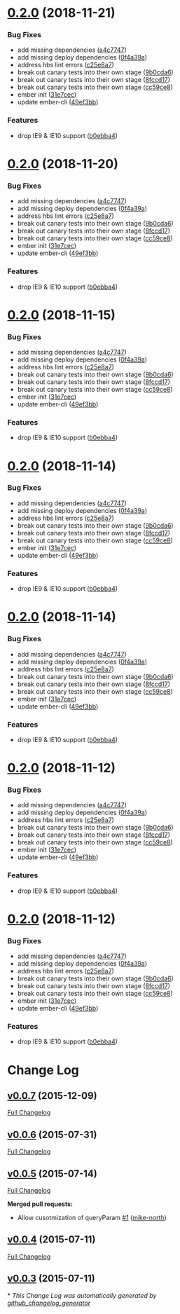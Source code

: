 # [0.2.0](https://github.com/mike-north/ember-anchor/compare/v0.1.8...v0.2.0) (2018-11-21)


### Bug Fixes

* add missing dependencies ([a4c7747](https://github.com/mike-north/ember-anchor/commit/a4c7747))
* add missing deploy dependencies ([0f4a39a](https://github.com/mike-north/ember-anchor/commit/0f4a39a))
* address hbs lint errors ([c25e8a7](https://github.com/mike-north/ember-anchor/commit/c25e8a7))
* break out canary tests into their own stage ([9b0cda6](https://github.com/mike-north/ember-anchor/commit/9b0cda6))
* break out canary tests into their own stage ([8fccd17](https://github.com/mike-north/ember-anchor/commit/8fccd17))
* break out canary tests into their own stage ([cc59ce8](https://github.com/mike-north/ember-anchor/commit/cc59ce8))
* ember init ([31e7cec](https://github.com/mike-north/ember-anchor/commit/31e7cec))
* update ember-cli ([49ef3bb](https://github.com/mike-north/ember-anchor/commit/49ef3bb))


### Features

* drop IE9 & IE10 support ([b0ebba4](https://github.com/mike-north/ember-anchor/commit/b0ebba4))

# [0.2.0](https://github.com/mike-north/ember-anchor/compare/v0.1.8...v0.2.0) (2018-11-20)


### Bug Fixes

* add missing dependencies ([a4c7747](https://github.com/mike-north/ember-anchor/commit/a4c7747))
* add missing deploy dependencies ([0f4a39a](https://github.com/mike-north/ember-anchor/commit/0f4a39a))
* address hbs lint errors ([c25e8a7](https://github.com/mike-north/ember-anchor/commit/c25e8a7))
* break out canary tests into their own stage ([9b0cda6](https://github.com/mike-north/ember-anchor/commit/9b0cda6))
* break out canary tests into their own stage ([8fccd17](https://github.com/mike-north/ember-anchor/commit/8fccd17))
* break out canary tests into their own stage ([cc59ce8](https://github.com/mike-north/ember-anchor/commit/cc59ce8))
* ember init ([31e7cec](https://github.com/mike-north/ember-anchor/commit/31e7cec))
* update ember-cli ([49ef3bb](https://github.com/mike-north/ember-anchor/commit/49ef3bb))


### Features

* drop IE9 & IE10 support ([b0ebba4](https://github.com/mike-north/ember-anchor/commit/b0ebba4))

# [0.2.0](https://github.com/mike-north/ember-anchor/compare/v0.1.8...v0.2.0) (2018-11-15)


### Bug Fixes

* add missing dependencies ([a4c7747](https://github.com/mike-north/ember-anchor/commit/a4c7747))
* add missing deploy dependencies ([0f4a39a](https://github.com/mike-north/ember-anchor/commit/0f4a39a))
* address hbs lint errors ([c25e8a7](https://github.com/mike-north/ember-anchor/commit/c25e8a7))
* break out canary tests into their own stage ([9b0cda6](https://github.com/mike-north/ember-anchor/commit/9b0cda6))
* break out canary tests into their own stage ([8fccd17](https://github.com/mike-north/ember-anchor/commit/8fccd17))
* break out canary tests into their own stage ([cc59ce8](https://github.com/mike-north/ember-anchor/commit/cc59ce8))
* ember init ([31e7cec](https://github.com/mike-north/ember-anchor/commit/31e7cec))
* update ember-cli ([49ef3bb](https://github.com/mike-north/ember-anchor/commit/49ef3bb))


### Features

* drop IE9 & IE10 support ([b0ebba4](https://github.com/mike-north/ember-anchor/commit/b0ebba4))

# [0.2.0](https://github.com/mike-north/ember-anchor/compare/v0.1.8...v0.2.0) (2018-11-14)


### Bug Fixes

* add missing dependencies ([a4c7747](https://github.com/mike-north/ember-anchor/commit/a4c7747))
* add missing deploy dependencies ([0f4a39a](https://github.com/mike-north/ember-anchor/commit/0f4a39a))
* address hbs lint errors ([c25e8a7](https://github.com/mike-north/ember-anchor/commit/c25e8a7))
* break out canary tests into their own stage ([9b0cda6](https://github.com/mike-north/ember-anchor/commit/9b0cda6))
* break out canary tests into their own stage ([8fccd17](https://github.com/mike-north/ember-anchor/commit/8fccd17))
* break out canary tests into their own stage ([cc59ce8](https://github.com/mike-north/ember-anchor/commit/cc59ce8))
* ember init ([31e7cec](https://github.com/mike-north/ember-anchor/commit/31e7cec))
* update ember-cli ([49ef3bb](https://github.com/mike-north/ember-anchor/commit/49ef3bb))


### Features

* drop IE9 & IE10 support ([b0ebba4](https://github.com/mike-north/ember-anchor/commit/b0ebba4))

# [0.2.0](https://github.com/mike-north/ember-anchor/compare/v0.1.8...v0.2.0) (2018-11-14)


### Bug Fixes

* add missing dependencies ([a4c7747](https://github.com/mike-north/ember-anchor/commit/a4c7747))
* add missing deploy dependencies ([0f4a39a](https://github.com/mike-north/ember-anchor/commit/0f4a39a))
* address hbs lint errors ([c25e8a7](https://github.com/mike-north/ember-anchor/commit/c25e8a7))
* break out canary tests into their own stage ([9b0cda6](https://github.com/mike-north/ember-anchor/commit/9b0cda6))
* break out canary tests into their own stage ([8fccd17](https://github.com/mike-north/ember-anchor/commit/8fccd17))
* break out canary tests into their own stage ([cc59ce8](https://github.com/mike-north/ember-anchor/commit/cc59ce8))
* ember init ([31e7cec](https://github.com/mike-north/ember-anchor/commit/31e7cec))
* update ember-cli ([49ef3bb](https://github.com/mike-north/ember-anchor/commit/49ef3bb))


### Features

* drop IE9 & IE10 support ([b0ebba4](https://github.com/mike-north/ember-anchor/commit/b0ebba4))

# [0.2.0](https://github.com/mike-north/ember-anchor/compare/v0.1.8...v0.2.0) (2018-11-12)


### Bug Fixes

* add missing dependencies ([a4c7747](https://github.com/mike-north/ember-anchor/commit/a4c7747))
* add missing deploy dependencies ([0f4a39a](https://github.com/mike-north/ember-anchor/commit/0f4a39a))
* address hbs lint errors ([c25e8a7](https://github.com/mike-north/ember-anchor/commit/c25e8a7))
* break out canary tests into their own stage ([9b0cda6](https://github.com/mike-north/ember-anchor/commit/9b0cda6))
* break out canary tests into their own stage ([8fccd17](https://github.com/mike-north/ember-anchor/commit/8fccd17))
* break out canary tests into their own stage ([cc59ce8](https://github.com/mike-north/ember-anchor/commit/cc59ce8))
* ember init ([31e7cec](https://github.com/mike-north/ember-anchor/commit/31e7cec))
* update ember-cli ([49ef3bb](https://github.com/mike-north/ember-anchor/commit/49ef3bb))


### Features

* drop IE9 & IE10 support ([b0ebba4](https://github.com/mike-north/ember-anchor/commit/b0ebba4))

# [0.2.0](https://github.com/mike-north/ember-anchor/compare/v0.1.8...v0.2.0) (2018-11-12)


### Bug Fixes

* add missing dependencies ([a4c7747](https://github.com/mike-north/ember-anchor/commit/a4c7747))
* add missing deploy dependencies ([0f4a39a](https://github.com/mike-north/ember-anchor/commit/0f4a39a))
* address hbs lint errors ([c25e8a7](https://github.com/mike-north/ember-anchor/commit/c25e8a7))
* break out canary tests into their own stage ([9b0cda6](https://github.com/mike-north/ember-anchor/commit/9b0cda6))
* break out canary tests into their own stage ([8fccd17](https://github.com/mike-north/ember-anchor/commit/8fccd17))
* break out canary tests into their own stage ([cc59ce8](https://github.com/mike-north/ember-anchor/commit/cc59ce8))
* ember init ([31e7cec](https://github.com/mike-north/ember-anchor/commit/31e7cec))
* update ember-cli ([49ef3bb](https://github.com/mike-north/ember-anchor/commit/49ef3bb))


### Features

* drop IE9 & IE10 support ([b0ebba4](https://github.com/mike-north/ember-anchor/commit/b0ebba4))

# Change Log

## [v0.0.7](https://github.com/mike-north/ember-anchor/tree/v0.0.7) (2015-12-09)
[Full Changelog](https://github.com/mike-north/ember-anchor/compare/v0.0.6...v0.0.7)

## [v0.0.6](https://github.com/mike-north/ember-anchor/tree/v0.0.6) (2015-07-31)
[Full Changelog](https://github.com/mike-north/ember-anchor/compare/v0.0.5...v0.0.6)

## [v0.0.5](https://github.com/mike-north/ember-anchor/tree/v0.0.5) (2015-07-14)
[Full Changelog](https://github.com/mike-north/ember-anchor/compare/v0.0.4...v0.0.5)

**Merged pull requests:**

- Allow cusotmization of queryParam [\#1](https://github.com/mike-north/ember-anchor/pull/1) ([mike-north](https://github.com/mike-north))

## [v0.0.4](https://github.com/mike-north/ember-anchor/tree/v0.0.4) (2015-07-11)
[Full Changelog](https://github.com/mike-north/ember-anchor/compare/v0.0.3...v0.0.4)

## [v0.0.3](https://github.com/mike-north/ember-anchor/tree/v0.0.3) (2015-07-11)


\* *This Change Log was automatically generated by [github_changelog_generator](https://github.com/skywinder/Github-Changelog-Generator)*
